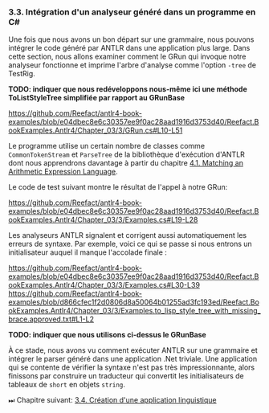 ### 3.3. Intégration d'un analyseur généré dans un programme en C#

Une fois que nous avons un bon départ sur une grammaire, nous pouvons intégrer le code généré par ANTLR dans une application plus large. Dans cette section, nous allons examiner comment le GRun qui invoque notre analyseur fonctionne et imprime l'arbre d'analyse comme l'option `-tree` de TestRig.

__TODO: indiquer que nous redéveloppons nous-même ici une méthode ToListStyleTree simplifiée par rapport au GRunBase__

https://github.com/Reefact/antlr4-book-examples/blob/e04dbec8e6c30357ee9f0ac28aad1916d3753d40/Reefact.BookExamples.Antlr4/Chapter_03/3/GRun.cs#L10-L51

Le programme utilise un certain nombre de classes comme `CommonTokenStream` et `ParseTree` de la bibliothèque d'exécution d'ANTLR dont nous apprendrons davantage à partir du chapitre [4.1. Matching an Arithmetic Expression Language](../../Chapter_04/1).

Le code de test suivant montre le résultat de l'appel à notre GRun:

https://github.com/Reefact/antlr4-book-examples/blob/e04dbec8e6c30357ee9f0ac28aad1916d3753d40/Reefact.BookExamples.Antlr4/Chapter_03/3/Examples.cs#L19-L28

Les analyseurs ANTLR signalent et corrigent aussi automatiquement les erreurs de syntaxe. Par exemple, voici ce qui se passe si nous entrons un initialisateur auquel il manque l'accolade finale :

https://github.com/Reefact/antlr4-book-examples/blob/e04dbec8e6c30357ee9f0ac28aad1916d3753d40/Reefact.BookExamples.Antlr4/Chapter_03/3/Examples.cs#L30-L39
https://github.com/Reefact/antlr4-book-examples/blob/d866cfec1f2d0806d8a50064b01255ad3fc193ed/Reefact.BookExamples.Antlr4/Chapter_03/3/Examples.to_lisp_style_tree_with_missing_brace.approved.txt#L1-L2

__TODO: indiquer que nous utilisons ci-dessus le GRunBase__

À ce stade, nous avons vu comment exécuter ANTLR sur une grammaire et intégrer le parser généré dans une application .Net triviale. Une application qui se contente de vérifier la syntaxe n'est pas très impressionnante, alors finissons par construire un traducteur qui convertit les initialisateurs de tableaux de `short` en objets `string`.

⏭ Chapitre suivant: [3.4. Création d'une application linguistique](../4)
